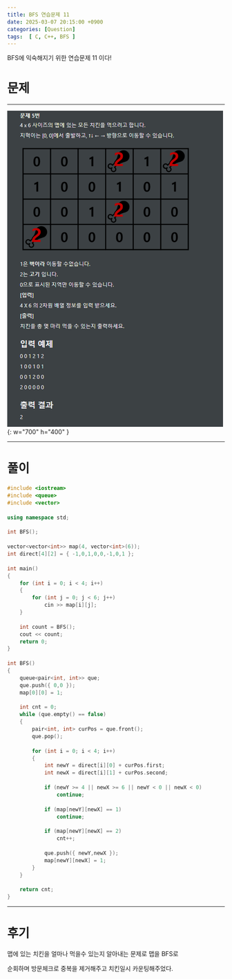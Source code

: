 ```yaml
---
title: BFS 연습문제 11
date: 2025-03-07 20:15:00 +0900
categories: [Question]  
tags:  [ C, C++, BFS ]
---
```


BFS에 익숙해지기 위한 연습문제 11 이다!

# 문제   
---------------------------------------
![Desktop View](/assets/img/bfs11.png){: w="700" h="400" }

---------------------------------------

# 풀이

```c++
#include <iostream>
#include <queue>
#include <vector>

using namespace std;

int BFS();

vector<vector<int>> map(4, vector<int>(6));
int direct[4][2] = { -1,0,1,0,0,-1,0,1 };

int main()
{
    for (int i = 0; i < 4; i++)
    {
        for (int j = 0; j < 6; j++)
            cin >> map[i][j];
    }
    
    int count = BFS();
    cout << count;
    return 0;
}

int BFS()
{
    queue<pair<int, int>> que;
    que.push({ 0,0 });
    map[0][0] = 1;
    
    int cnt = 0;
    while (que.empty() == false)
    {
        pair<int, int> curPos = que.front();
        que.pop();
        
        for (int i = 0; i < 4; i++)
        {
            int newY = direct[i][0] + curPos.first;
            int newX = direct[i][1] + curPos.second;
            
            if (newY >= 4 || newX >= 6 || newY < 0 || newX < 0)
                continue;
            
            if (map[newY][newX] == 1)
                continue;
            
            if (map[newY][newX] == 2)
                cnt++;
            
            que.push({ newY,newX });
            map[newY][newX] = 1;
        }
    }
    
    return cnt;
}
```
---------------------------------------

# 후기

맵에 있는 치킨을 얼마나 먹을수 있는지 알아내는 문제로 맵을 BFS로

순회하며 방문체크로 중복을 제거해주고 치킨일시 카운팅해주었다.
